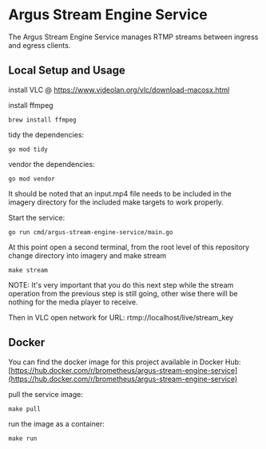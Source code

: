 # Argus Stream Engine Service

The Argus Stream Engine Service manages RTMP streams between ingress and egress clients. 

## Local Setup and Usage

install VLC @ https://www.videolan.org/vlc/download-macosx.html

install ffmpeg
```
brew install ffmpeg
```

tidy the dependencies:
```
go mod tidy
```

vendor the dependencies: 
```
go mod vendor
```

It should be noted that an input.mp4 file needs to be included in the imagery directory for the included make targets to work properly. 

Start the service: 
```
go run cmd/argus-stream-engine-service/main.go
```

At this point open a second terminal, from the root level of this repository change directory into imagery and make stream
```
make stream
```

NOTE: It's very important that you do this next step while the stream operation from the previous step is still going, other wise there will be nothing for the media player to receive. 

Then in VLC open network for URL: rtmp://localhost/live/stream_key

## Docker 

You can find the docker image for this project available in Docker Hub: [https://hub.docker.com/r/brometheus/argus-stream-engine-service](https://hub.docker.com/r/brometheus/argus-stream-engine-service)

pull the service image:
```
make pull
```

run the image as a container:
```
make run
```
